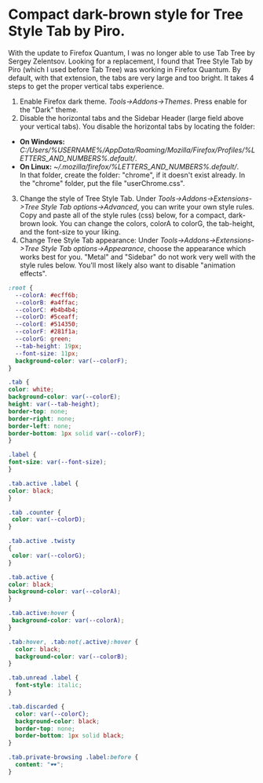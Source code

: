 # Compact dark-brown style for Tree Style Tab by Piro.

With the update to Firefox Quantum, I was no longer able to use Tab Tree by Sergey Zelentsov.
Looking for a replacement, I found that Tree Style Tab by Piro (which I used before Tab Tree) was working in Firefox Quantum.
By default, with that extension, the tabs are very large and too bright.
It takes 4 steps to get the proper vertical tabs experience.
1. Enable Firefox dark theme.
*Tools->Addons->Themes*. Press enable for the "Dark" theme.
2. Disable the horizontal tabs and the Sidebar Header (large field above your vertical tabs).
You disable the horizontal tabs by locating the folder:
* **On Windows:** *C:/Users/%USERNAME%/AppData/Roaming/Mozilla/Firefox/Profiles/%LETTERS_AND_NUMBERS%.default/*.
* **On Linux:** *~/.mozilla/firefox/%LETTERS_AND_NUMBERS%.default/*.<br>
In that folder, create the folder: "chrome", if it doesn't exist already.
In the "chrome" folder, put the file "userChrome.css".
3. Change the style of Tree Style Tab.
Under *Tools->Addons->Extensions->Tree Style Tab options->Advanced*, you can write your own style rules.
Copy and paste all of the style rules (css) below, for a compact, dark-brown look. You can change the colors, colorA to colorG, the tab-height, and the font-size to your liking.
4. Change Tree Style Tab appearance:
Under *Tools->Addons->Extensions->Tree Style Tab options->Appearance*, choose the appearance which works best for you.
"Metal" and "Sidebar" do not work very well with the style rules below.
You'll most likely also want to disable "animation effects".

```css
:root {
  --colorA: #ecff6b;
  --colorB: #a4ffac;
  --colorC: #b4b4b4;
  --colorD: #5ceaff;
  --colorE: #514350;
  --colorF: #281f1a;
  --colorG: green;
  --tab-height: 19px;
  --font-size: 11px;
  background-color: var(--colorF);
}

.tab {
color: white;
background-color: var(--colorE);
height: var(--tab-height);
border-top: none;
border-right: none;
border-left: none;
border-bottom: 1px solid var(--colorF);
}

.label {
font-size: var(--font-size);
}

.tab.active .label {
color: black;
}

.tab .counter {
 color: var(--colorD);
}

.tab.active .twisty
{
 color: var(--colorG);
}

.tab.active {
color: black;
background-color: var(--colorA);
}

.tab.active:hover {
 background-color: var(--colorA);
}

.tab:hover, .tab:not(.active):hover {
  color: black;
  background-color: var(--colorB);
}

.tab.unread .label {
  font-style: italic;
}

.tab.discarded {
  color: var(--colorC);
  background-color: black;
  border-top: none;
  border-bottom: 1px solid black;
}

.tab.private-browsing .label:before {
  content: "🕶";
}
```
